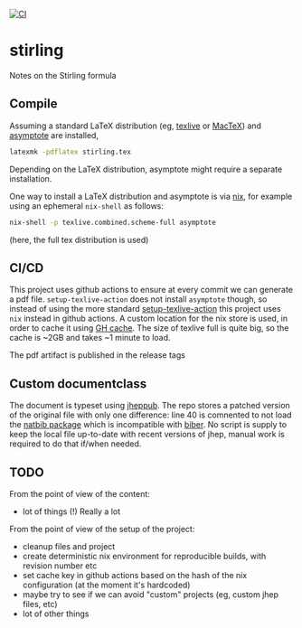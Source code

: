 [![CI](https://github.com/alessandrocandolini/stirling/actions/workflows/ci.yml/badge.svg)](https://github.com/alessandrocandolini/stirling/actions/workflows/ci.yml)

# stirling
Notes on the Stirling formula

## Compile

Assuming a standard LaTeX distribution (eg, [texlive](https://tug.org/texlive/) or [MacTeX](https://www.tug.org/mactex/)) and [asymptote](https://asymptote.sourceforge.io/) are installed,
```bash
latexmk -pdflatex stirling.tex
```
Depending on the LaTeX distribution, asymptote might require a separate installation.

One way to install a LaTeX distribution and asymptote is via [nix](https://nixos.org/), for example using an ephemeral `nix-shell` as follows:
```bash
nix-shell -p texlive.combined.scheme-full asymptote
```
(here, the full tex distribution is used)

## CI/CD 

This project uses github actions to ensure at every commit we can generate a pdf file. 
`setup-texlive-action` does not install `asymptote` though, so instead of using the more standard [setup-texlive-action](https://github.com/teatimeguest/setup-texlive-action) this project uses `nix` instead in github actions. A custom location for the nix store is used, in order to cache it using [GH cache](https://github.com/actions/cache). The size of texlive full is quite big, so the cache is ~2GB and takes ~1 minute to load.

The pdf artifact is published in the release tags

## Custom documentclass

The document is typeset using [jheppub](https://jhep.sissa.it/jhep/help/JHEP_TeXclass.jsp). The repo stores a patched version of the original file with only one difference: line 40 is comnented to not load the [natbib package](https://ctan.org/pkg/natbib) which is incompatible with [biber](https://ctan.org/pkg/biber?lang=en). No script is supply to keep the local file up-to-date with recent versions of jhep, manual work is required to do that if/when needed.

## TODO 

From the point of view of the content:
* lot of things  (!) Really a lot

From the point of view of the setup of the project:
* cleanup files and project
* create deterministic nix environment for reproducible builds, with revision number etc 
* set cache key in github actions based on the hash of the nix configuration (at the moment it's hardcoded) 
* maybe try to see if we can avoid "custom" projects (eg, custom jhep files, etc) 
* lot of other things 


